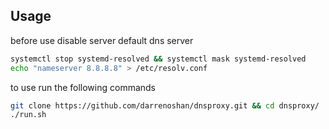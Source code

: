 


## Usage


before use disable server default dns server

```bash
systemctl stop systemd-resolved && systemctl mask systemd-resolved
echo "nameserver 8.8.8.8" > /etc/resolv.conf
```


to use run the following commands

```bash
git clone https://github.com/darrenoshan/dnsproxy.git && cd dnsproxy/
./run.sh

```
